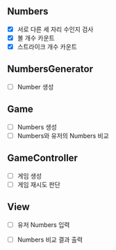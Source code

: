 ## Numbers
* [x] 서로 다른 세 자리 수인지 검사
* [x] 볼 개수 카운트
* [x] 스트라이크 개수 카운트

## NumbersGenerator
* [ ] Number 생성

## Game
* [ ] Numbers 생성
* [ ] Numbers와 유저의 Numbers 비교 

## GameController
* [ ] 게임 생성
* [ ] 게임 재시도 판단

## View
* [ ] 유저 Numbers 입력
* [ ] Numbers 비교 결과 출력

